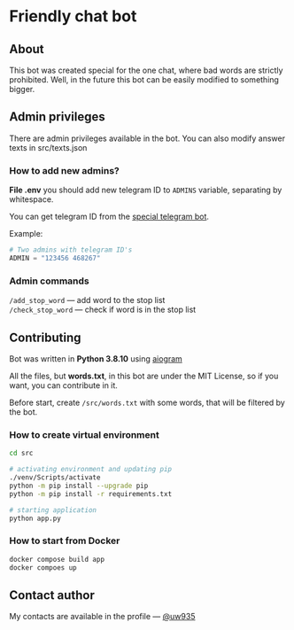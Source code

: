 # Friendly chat bot
## About
This bot was created special for the one chat, where bad words are strictly prohibited. Well, in the future this bot can be easily modified to something bigger.

## Admin privileges
There are admin privileges available in the bot. You can also modify answer texts in src/texts.json

### How to add new admins?
**File .env** you should add new telegram ID to ```ADMINS``` variable, separating by whitespace.

You can get telegram ID from the [special telegram bot](https://t.me/getmyid_bot).

Example:

```python
# Two admins with telegram ID's
ADMIN = "123456 468267"
```

### Admin commands
```/add_stop_word``` — add word to the stop list<br>
```/check_stop_word``` — check if word is in the stop list

## Contributing
Bot was written in **Python 3.8.10** using [aiogram](https://github.com/aiogram/aiogram)

All the files, but **words.txt**, in this bot are under the MIT License, so if you want, you can contribute in it.

Before start, create ```/src/words.txt``` with some words, that will be filtered by the bot.

### How to create virtual environment
```bash
cd src

# activating environment and updating pip
./venv/Scripts/activate
python -m pip install --upgrade pip
python -m pip install -r requirements.txt

# starting application
python app.py
```

### How to start from Docker
```bash
docker compose build app
docker compoes up
```

## Contact author
My contacts are available in the profile — [@uw935](https://github.com/uw935)
